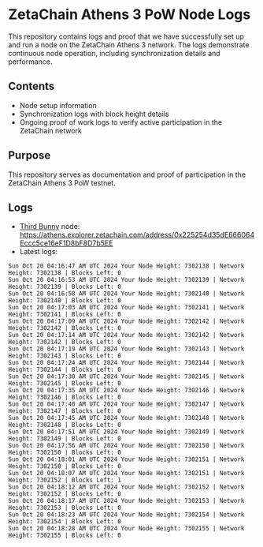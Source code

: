 # ZetaChain Athens 3 PoW Node Logs
This repository contains logs and proof that we have successfully set up and run a node on the ZetaChain Athens 3 network. The logs demonstrate continuous node operation, including synchronization details and performance.

## Contents
- Node setup information
- Synchronization logs with block height details
- Ongoing proof of work logs to verify active participation in the ZetaChain network

## Purpose
This repository serves as documentation and proof of participation in the ZetaChain Athens 3 PoW testnet.

## Logs

- [Third Bunny](https://thirdbunny.xyz/) node: https://athens.explorer.zetachain.com/address/0x225254d35dE666064Eccc5ce16eF1D8bF8D7b5EE
- Latest logs:
```
Sun Oct 20 04:16:47 AM UTC 2024 Your Node Height: 7302138 | Network Height: 7302138 | Blocks Left: 0
Sun Oct 20 04:16:53 AM UTC 2024 Your Node Height: 7302139 | Network Height: 7302139 | Blocks Left: 0
Sun Oct 20 04:16:58 AM UTC 2024 Your Node Height: 7302140 | Network Height: 7302140 | Blocks Left: 0
Sun Oct 20 04:17:03 AM UTC 2024 Your Node Height: 7302141 | Network Height: 7302141 | Blocks Left: 0
Sun Oct 20 04:17:09 AM UTC 2024 Your Node Height: 7302142 | Network Height: 7302142 | Blocks Left: 0
Sun Oct 20 04:17:14 AM UTC 2024 Your Node Height: 7302142 | Network Height: 7302142 | Blocks Left: 0
Sun Oct 20 04:17:19 AM UTC 2024 Your Node Height: 7302143 | Network Height: 7302143 | Blocks Left: 0
Sun Oct 20 04:17:24 AM UTC 2024 Your Node Height: 7302144 | Network Height: 7302144 | Blocks Left: 0
Sun Oct 20 04:17:30 AM UTC 2024 Your Node Height: 7302145 | Network Height: 7302145 | Blocks Left: 0
Sun Oct 20 04:17:35 AM UTC 2024 Your Node Height: 7302146 | Network Height: 7302146 | Blocks Left: 0
Sun Oct 20 04:17:40 AM UTC 2024 Your Node Height: 7302147 | Network Height: 7302147 | Blocks Left: 0
Sun Oct 20 04:17:45 AM UTC 2024 Your Node Height: 7302148 | Network Height: 7302148 | Blocks Left: 0
Sun Oct 20 04:17:51 AM UTC 2024 Your Node Height: 7302149 | Network Height: 7302149 | Blocks Left: 0
Sun Oct 20 04:17:56 AM UTC 2024 Your Node Height: 7302150 | Network Height: 7302150 | Blocks Left: 0
Sun Oct 20 04:18:01 AM UTC 2024 Your Node Height: 7302151 | Network Height: 7302150 | Blocks Left: 0
Sun Oct 20 04:18:07 AM UTC 2024 Your Node Height: 7302151 | Network Height: 7302152 | Blocks Left: 1
Sun Oct 20 04:18:12 AM UTC 2024 Your Node Height: 7302152 | Network Height: 7302152 | Blocks Left: 0
Sun Oct 20 04:18:17 AM UTC 2024 Your Node Height: 7302153 | Network Height: 7302153 | Blocks Left: 0
Sun Oct 20 04:18:23 AM UTC 2024 Your Node Height: 7302154 | Network Height: 7302154 | Blocks Left: 0
Sun Oct 20 04:18:28 AM UTC 2024 Your Node Height: 7302155 | Network Height: 7302155 | Blocks Left: 0
```
